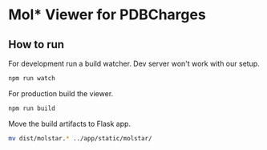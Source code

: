 # Mol* Viewer for PDBCharges

## How to run

For development run a build watcher. Dev server won't work with our setup.

```sh
npm run watch
```

For production build the viewer.

```sh
npm run build
```

Move the build artifacts to Flask app.

```sh
mv dist/molstar.* ../app/static/molstar/
```